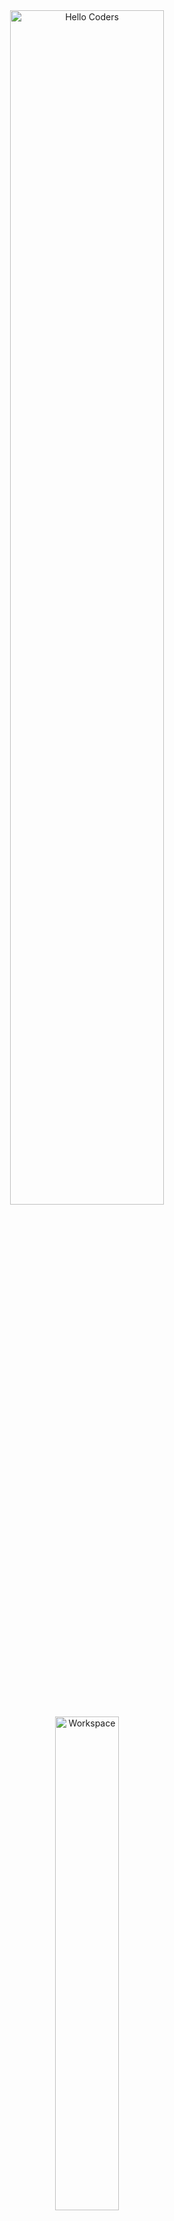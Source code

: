 <div align="center">

<img src="https://github.com/SP-XD/SP-XD/blob/main/images/hellocoders_rounded.gif?raw=true" alt="Hello Coders" width="70%"/>  
<img src="https://github.com/SP-XD/SP-XD/blob/main/images/dev-working_rounded.gif?raw=true" alt="Workspace" width="45%"/>  

## 👩‍💻 Hey, I'm **Hafssa**  
💻 **Web Developer** – I **create** and **modify** websites to be modern, fast & responsive.  
✨ Passionate about clean code, user-friendly design, and transforming ideas into reality.

---

[![Profile Views](https://komarev.com/ghpvc/?username=hafssa&style=flat-square&color=ff69b4&label=PROFILE+VIEWS)](https://github.com/hafssa)
[![Portfolio](https://img.shields.io/badge/Portfolio-ff69b4?style=flat&logo=google-chrome&logoColor=white)](#)
[![LinkedIn](https://img.shields.io/badge/LinkedIn-0A66C2?style=flat&logo=linkedin&logoColor=white)](#)

</div>

---

### 🚀 What I Do
- 🏗️ **Develop** complete websites (Frontend + Backend)  
- 🔧 **Modify** & improve existing sites (design, code, speed)  
- 🌐 Build responsive web apps for **all devices**

---

### 🛠️ My Tech Stack
<div align="center">

![HTML5](https://img.shields.io/badge/HTML5-E34F26?style=for-the-badge&logo=html5&logoColor=white)
![CSS3](https://img.shields.io/badge/CSS3-1572B6?style=for-the-badge&logo=css3&logoColor=white)
![JavaScript](https://img.shields.io/badge/JavaScript-F7DF1E?style=for-the-badge&logo=javascript&logoColor=black)
![React](https://img.shields.io/badge/React-61DAFB?style=for-the-badge&logo=react&logoColor=black)
![PHP](https://img.shields.io/badge/PHP-777BB4?style=for-the-badge&logo=php&logoColor=white)
![Laravel](https://img.shields.io/badge/Laravel-FF2D20?style=for-the-badge&logo=laravel&logoColor=white)
![MySQL](https://img.shields.io/badge/MySQL-4479A1?style=for-the-badge&logo=mysql&logoColor=white)
![Git](https://img.shields.io/badge/Git-F05033?style=for-the-badge&logo=git&logoColor=white)
![VSCode](https://img.shields.io/badge/VSCode-0078D4?style=for-the-badge&logo=visualstudiocode&logoColor=white)
![Figma](https://img.shields.io/badge/Figma-F24E1E?style=for-the-badge&logo=figma&logoColor=white)

</div>

```dart
// Hafssa's Web Skills 💻
class Hafssa {
  const webServices = {
    "Develop" : { "Full Websites", "Web Apps" },
    "Modify"  : { "Design Updates", "Bug Fixes", "Performance Optimization" },
    "Stack"   : { "HTML", "CSS", "JavaScript", "React", "PHP", "Laravel", "MySQL" }
  };
}

